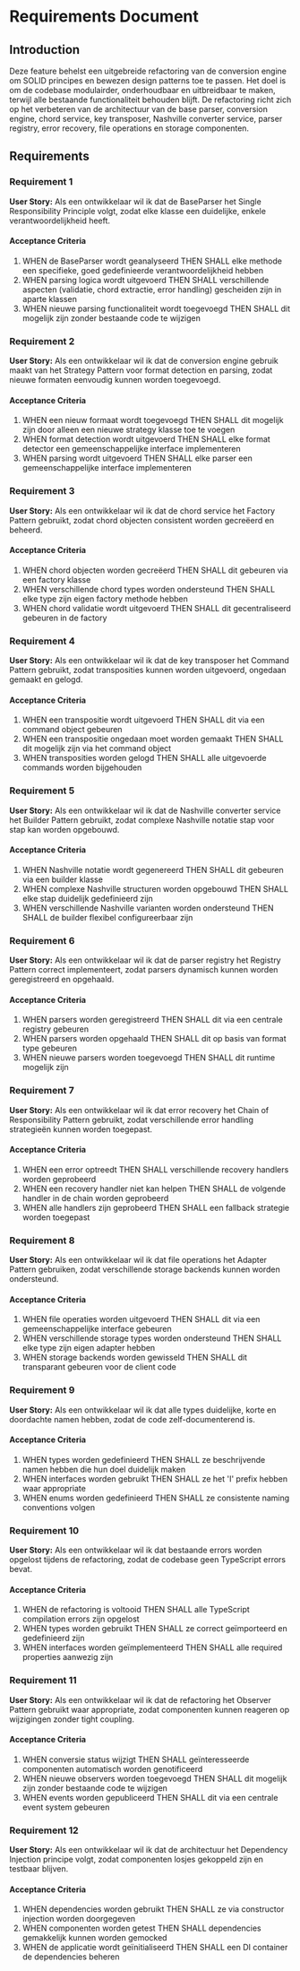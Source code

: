# Requirements Document

## Introduction

Deze feature behelst een uitgebreide refactoring van de conversion engine om SOLID principes en bewezen design patterns toe te passen. Het doel is om de codebase modulairder, onderhoudbaar en uitbreidbaar te maken, terwijl alle bestaande functionaliteit behouden blijft. De refactoring richt zich op het verbeteren van de architectuur van de base parser, conversion engine, chord service, key transposer, Nashville converter service, parser registry, error recovery, file operations en storage componenten.

## Requirements

### Requirement 1

**User Story:** Als een ontwikkelaar wil ik dat de BaseParser het Single Responsibility Principle volgt, zodat elke klasse een duidelijke, enkele verantwoordelijkheid heeft.

#### Acceptance Criteria

1. WHEN de BaseParser wordt geanalyseerd THEN SHALL elke methode een specifieke, goed gedefinieerde verantwoordelijkheid hebben
2. WHEN parsing logica wordt uitgevoerd THEN SHALL verschillende aspecten (validatie, chord extractie, error handling) gescheiden zijn in aparte klassen
3. WHEN nieuwe parsing functionaliteit wordt toegevoegd THEN SHALL dit mogelijk zijn zonder bestaande code te wijzigen

### Requirement 2

**User Story:** Als een ontwikkelaar wil ik dat de conversion engine gebruik maakt van het Strategy Pattern voor format detection en parsing, zodat nieuwe formaten eenvoudig kunnen worden toegevoegd.

#### Acceptance Criteria

1. WHEN een nieuw formaat wordt toegevoegd THEN SHALL dit mogelijk zijn door alleen een nieuwe strategy klasse toe te voegen
2. WHEN format detection wordt uitgevoerd THEN SHALL elke format detector een gemeenschappelijke interface implementeren
3. WHEN parsing wordt uitgevoerd THEN SHALL elke parser een gemeenschappelijke interface implementeren

### Requirement 3

**User Story:** Als een ontwikkelaar wil ik dat de chord service het Factory Pattern gebruikt, zodat chord objecten consistent worden gecreëerd en beheerd.

#### Acceptance Criteria

1. WHEN chord objecten worden gecreëerd THEN SHALL dit gebeuren via een factory klasse
2. WHEN verschillende chord types worden ondersteund THEN SHALL elke type zijn eigen factory methode hebben
3. WHEN chord validatie wordt uitgevoerd THEN SHALL dit gecentraliseerd gebeuren in de factory

### Requirement 4

**User Story:** Als een ontwikkelaar wil ik dat de key transposer het Command Pattern gebruikt, zodat transposities kunnen worden uitgevoerd, ongedaan gemaakt en gelogd.

#### Acceptance Criteria

1. WHEN een transpositie wordt uitgevoerd THEN SHALL dit via een command object gebeuren
2. WHEN een transpositie ongedaan moet worden gemaakt THEN SHALL dit mogelijk zijn via het command object
3. WHEN transposities worden gelogd THEN SHALL alle uitgevoerde commands worden bijgehouden

### Requirement 5

**User Story:** Als een ontwikkelaar wil ik dat de Nashville converter service het Builder Pattern gebruikt, zodat complexe Nashville notatie stap voor stap kan worden opgebouwd.

#### Acceptance Criteria

1. WHEN Nashville notatie wordt gegenereerd THEN SHALL dit gebeuren via een builder klasse
2. WHEN complexe Nashville structuren worden opgebouwd THEN SHALL elke stap duidelijk gedefinieerd zijn
3. WHEN verschillende Nashville varianten worden ondersteund THEN SHALL de builder flexibel configureerbaar zijn

### Requirement 6

**User Story:** Als een ontwikkelaar wil ik dat de parser registry het Registry Pattern correct implementeert, zodat parsers dynamisch kunnen worden geregistreerd en opgehaald.

#### Acceptance Criteria

1. WHEN parsers worden geregistreerd THEN SHALL dit via een centrale registry gebeuren
2. WHEN parsers worden opgehaald THEN SHALL dit op basis van format type gebeuren
3. WHEN nieuwe parsers worden toegevoegd THEN SHALL dit runtime mogelijk zijn

### Requirement 7

**User Story:** Als een ontwikkelaar wil ik dat error recovery het Chain of Responsibility Pattern gebruikt, zodat verschillende error handling strategieën kunnen worden toegepast.

#### Acceptance Criteria

1. WHEN een error optreedt THEN SHALL verschillende recovery handlers worden geprobeerd
2. WHEN een recovery handler niet kan helpen THEN SHALL de volgende handler in de chain worden geprobeerd
3. WHEN alle handlers zijn geprobeerd THEN SHALL een fallback strategie worden toegepast

### Requirement 8

**User Story:** Als een ontwikkelaar wil ik dat file operations het Adapter Pattern gebruiken, zodat verschillende storage backends kunnen worden ondersteund.

#### Acceptance Criteria

1. WHEN file operaties worden uitgevoerd THEN SHALL dit via een gemeenschappelijke interface gebeuren
2. WHEN verschillende storage types worden ondersteund THEN SHALL elke type zijn eigen adapter hebben
3. WHEN storage backends worden gewisseld THEN SHALL dit transparant gebeuren voor de client code

### Requirement 9

**User Story:** Als een ontwikkelaar wil ik dat alle types duidelijke, korte en doordachte namen hebben, zodat de code zelf-documenterend is.

#### Acceptance Criteria

1. WHEN types worden gedefinieerd THEN SHALL ze beschrijvende namen hebben die hun doel duidelijk maken
2. WHEN interfaces worden gebruikt THEN SHALL ze het 'I' prefix hebben waar appropriate
3. WHEN enums worden gedefinieerd THEN SHALL ze consistente naming conventions volgen

### Requirement 10

**User Story:** Als een ontwikkelaar wil ik dat bestaande errors worden opgelost tijdens de refactoring, zodat de codebase geen TypeScript errors bevat.

#### Acceptance Criteria

1. WHEN de refactoring is voltooid THEN SHALL alle TypeScript compilation errors zijn opgelost
2. WHEN types worden gebruikt THEN SHALL ze correct geïmporteerd en gedefinieerd zijn
3. WHEN interfaces worden geïmplementeerd THEN SHALL alle required properties aanwezig zijn

### Requirement 11

**User Story:** Als een ontwikkelaar wil ik dat de refactoring het Observer Pattern gebruikt waar appropriate, zodat componenten kunnen reageren op wijzigingen zonder tight coupling.

#### Acceptance Criteria

1. WHEN conversie status wijzigt THEN SHALL geïnteresseerde componenten automatisch worden genotificeerd
2. WHEN nieuwe observers worden toegevoegd THEN SHALL dit mogelijk zijn zonder bestaande code te wijzigen
3. WHEN events worden gepubliceerd THEN SHALL dit via een centrale event system gebeuren

### Requirement 12

**User Story:** Als een ontwikkelaar wil ik dat de architectuur het Dependency Injection principe volgt, zodat componenten losjes gekoppeld zijn en testbaar blijven.

#### Acceptance Criteria

1. WHEN dependencies worden gebruikt THEN SHALL ze via constructor injection worden doorgegeven
2. WHEN componenten worden getest THEN SHALL dependencies gemakkelijk kunnen worden gemocked
3. WHEN de applicatie wordt geïnitialiseerd THEN SHALL een DI container de dependencies beheren